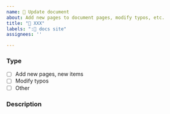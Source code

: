 ```yaml
---
name: 📝 Update document
about: Add new pages to document pages, modify typos, etc.
title: "📝 XXX"
labels: ":📄 docs site"
assignees: ''

---
```


### Type
- [ ] Add new pages, new items
- [ ] Modify typos
- [ ] Other

### Description
<!-- MEMO: Please describe what you are changing or modifying and how -->
